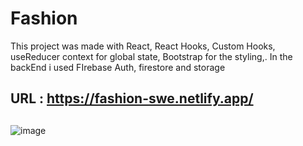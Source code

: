 # Fashion

This project was made with React, React Hooks, Custom Hooks, useReducer context for global state, Bootstrap for the styling,.
In the backEnd i used FIrebase Auth, firestore and storage 

## URL : https://fashion-swe.netlify.app/

##


![image](https://user-images.githubusercontent.com/58572726/118813257-3f8e2580-b8af-11eb-9dff-4e97084d0dcd.png)
